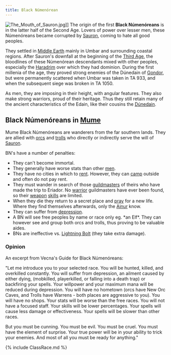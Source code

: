 ```yaml
---
title: Black Númenórean
---
```


![](The_Mouth_of_Sauron.jpg "The_Mouth_of_Sauron.jpg")\]\] The origin of
the first **Black Númenóreans** is in the latter half of the Second Age.
Lovers of power over lesser men, these Númenóreans became corrupted by
[Sauron](Sauron "wikilink"), coming to hate all good peoples.

They settled in [Middle Earth](Middle_Earth "wikilink") mainly in Umbar
and surrounding coastal regions. After Sauron's downfall at the
beginning of the [Third Age](Third_Age "wikilink"), the bloodlines of
these Númenórean descendants mixed with other peoples, especially the
[Haradrim](Haradrim "wikilink") over which they had dominion. During the
first millenia of the age, they proved strong enemies of the Dúnedain of
[Gondor](Gondor "wikilink"), but were permanently scattered when Umbar
was taken in TA 933, and when the subsequent siege was broken in TA
1050.

As men, they are imposing in their height, with angular features. They
also make strong warriors, proud of their heritage. Thus they still
retain many of the ancient characteristics of the Edain, like their
cousins the [Dúnedain](Dúnedain "wikilink").

## Black Númenóreans in [Mume](MUME "wikilink")

Mume Black Númenóreans are wanderers from the far southern lands. They
are allied with [orcs](orc "wikilink") and [trolls](troll "wikilink")
who directly or indirectly serve the will of
[Sauron](Sauron "wikilink").

BN's have a number of penalties:

- They can't become immortal.
- They generally have worse stats than other [men](man "wikilink").
- They have no cities in which to [rent](rent "wikilink"). However, they
  can [camp](camp "wikilink") outside and often do not pay rent.
- They must wander in search of those
  [guildmasters](guildmaster "wikilink") of theirs who have made the
  trip to Eriador. No [warrior](warrior "wikilink") guildmasters have
  ever been found, so their [weapon](weapon "wikilink")
  [skills](skill "wikilink") are limited.
- When they die they return to a secret place and
  [pray](pray "wikilink") for a new life. Where they find themselves
  afterwards, only the [Ainur](Ainur "wikilink") know.
- They can suffer from [depression](depression "wikilink").
- A BN will see free peoples by name or race only eg. \*an Elf\*. They
  can however see and group both orcs and trolls, thus proving to be
  valuable aides.
- BNs are ineffective vs. [Lightning Bolt](Lightning_Bolt "wikilink")
  (they take extra damage).

### Opinion

An excerpt from Vecna's Guide for Black Númenóreans:

"Let me introduce you to your selected race. You will be hunted, killed,
and overkilled constantly. You will suffer from depression, an ailment
caused by either dying, (mobkilled, playerkilled, or falling into a
death trap) or backfiring your spells. Your willpower and your maximum
mana will be reduced during depression. You will have no hometown (orcs
have New Orc Caves, and Trolls have Warrens - both places are aggressive
to you). You will have no shops. Your stats will be worse than the free
races. You will not have a focused staff. Your skills will be lower
percentages. Your spells will cause less damage or effectiveness. Your
spells will be slower than other races.

But you must be cunning. You must be evil. You must be cruel. You must
have the element of surprise. Your true power will be in your ability to
trick your enemies. And most of all you must be ready for anything."

{% include ClassRace.md %}